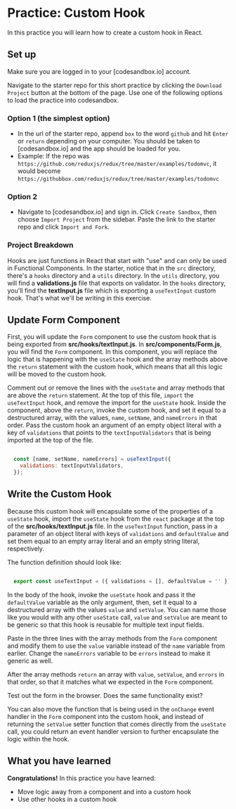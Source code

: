 # Practice: Custom Hook

In this practice you will learn how to create a custom hook in React.

## Set up

Make sure you are logged in to your [codesandbox.io] account.

Navigate to the starter repo for this short practice by clicking the `Download
Project` button at the bottom of the page. Use one of the following options to
load the practice into codesandbox.

### Option 1 (the simplest option)

- In the url of the starter repo, append `box` to the word `github` and hit
  `Enter` or `return` depending on your computer. You should be taken to
  [codesandbox.io] and the app should be loaded for you.
- Example: If the repo was
  `https://github.com/reduxjs/redux/tree/master/examples/todomvc`, it would
  become `https://githubbox.com/reduxjs/redux/tree/master/examples/todomvc`

### Option 2

- Navigate to [codesandbox.io] and sign in. Click `Create Sandbox`, then choose
 `Import Project` from the sidebar. Paste the link to the starter repo and
 click `Import and Fork`.

### Project Breakdown

Hooks are just functions in React that start with "use" and can only be used in
Functional Components. In the starter, notice that in the `src` directory,
there's a `hooks` directory and a `utils` directory. In the `utils` directory,
you will find a __validations.js__ file that exports on validator. In the
`hooks` directory, you'll find the __textInput.js__ file which is exporting a
`useTextInput` custom hook. That's what we'll be writing in this exercise.

## Update Form Component

First, you will update the `Form` component to use the custom hook that is being
exported from __src/hooks/textInput.js__. In __src/components/Form.js__, you
will find the `Form` component. In this component, you will replace the logic
that is happening with the `useState` hook and the array methods above the
`return` statement with the custom hook, which means that all this logic will be
moved to the custom hook.

Comment out or remove the lines with the `useState` and array methods that are
above the `return` statement. At the top of this file, `import` the
`useTextInput` hook, and remove the import for the `useState` hook. Inside the
component, above the `return`, invoke the custom hook, and set it equal to a
destructured array, with the values, `name`, `setName`, and `nameErrors` in that
order. Pass the custom hook an argument of an empty object literal with a key of
`validations` that points to the `textInputValidators` that is being imported at
the top of the file.

```js

  const [name, setName, nameErrors] = useTextInput({
    validations: textInputValidators,
  });

```

## Write the Custom Hook

Because this custom hook will encapsulate some of the properties of a `useState`
hook, import the `useState` hook from the `react` package at the top of the
__src/hooks/textInput.js__ file. In the `useTextInput` function, pass in a
parameter of an object literal with keys of `validations` and `defaultValue` and
set them equal to an empty array literal and an empty string literal,
respectively.

The function definition should look like:

```js

  export const useTextInput = ({ validations = [], defaultValue = '' }) => {};

```

In the body of the hook, invoke the `useState` hook and pass it the
`defaultValue` variable as the only argument, then, set it equal to a
destructured array with the values `value` and `setValue`. You can name those
like you would with any other `useState` call, `value` and `setValue` are meant
to be generic so that this hook is reusable for multiple text input fields.

Paste in the three lines with the array methods from the `Form` component and
modify them to use the `value` variable instead of the `name` variable from
earlier. Change the `nameErrors` variable to be `errors` instead to make it
generic as well.

After the array methods `return` an array with `value`, `setValue`, and `errors`
in that order, so that it matches what we expected in the `Form` component.

Test out the form in the browser. Does the same functionality exist?

You can also move the function that is being used in the `onChange` event
handler in the `Form` component into the custom hook, and instead of returning
the `setValue` setter function that comes directly from the `useState` call, you
could return an event handler version to further encapsulate the logic within
the hook.

## What you have learned

**Congratulations!** In this practice you have learned:

- Move logic away from a component and into a custom hook
- Use other hooks in a custom hook

[code-sandbox]:http://www.codesandbox.io
